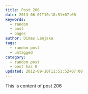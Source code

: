 ```yaml
---
title: Post 206
date: 2013-06-01T10:18:51+07:00
keywords:
  - random
  - post
  - pages
author: Dimas Lanjaka
tags:
  - random post
  - untagged
category:
  - random post
  - post has 0
updated: 2012-09-10T11:51:52+07:00
---
```

This is content of post 206